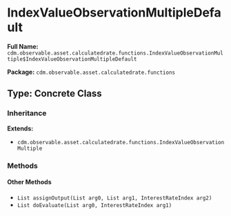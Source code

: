 # IndexValueObservationMultipleDefault

**Full Name:** `cdm.observable.asset.calculatedrate.functions.IndexValueObservationMultiple$IndexValueObservationMultipleDefault`

**Package:** `cdm.observable.asset.calculatedrate.functions`

## Type: Concrete Class

### Inheritance

**Extends:**
- `cdm.observable.asset.calculatedrate.functions.IndexValueObservationMultiple`

### Methods

#### Other Methods

- `List assignOutput(List arg0, List arg1, InterestRateIndex arg2)`
- `List doEvaluate(List arg0, InterestRateIndex arg1)`

